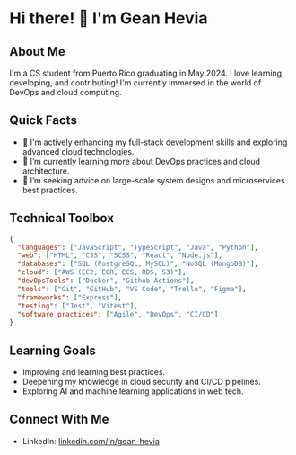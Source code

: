 # Hi there! 👋 I'm Gean Hevia

## About Me

I'm a CS student from Puerto Rico graduating in May 2024. I love learning, developing, and contributing! I'm currently immersed in the world of DevOps and cloud computing.

## Quick Facts

- 🔭 I'm actively enhancing my full-stack development skills and exploring advanced cloud technologies.
- 🌱 I’m currently learning more about DevOps practices and cloud architecture.
- 🤔 I’m seeking advice on large-scale system designs and microservices best practices.

## Technical Toolbox

```json
{
  "languages": ["JavaScript", "TypeScript", "Java", "Python"],
  "web": ["HTML", "CSS", "SCSS", "React", "Node.js"],
  "databases": ["SQL (PostgreSQL, MySQL)", "NoSQL (MongoDB)"],
  "cloud": ["AWS (EC2, ECR, ECS, RDS, S3)"],
  "devOpsTools": ["Docker", "Github Actions"],
  "tools": ["Git", "GitHub", "VS Code", "Trello", "Figma"],
  "frameworks": ["Express"],
  "testing": ["Jest", "Vitest"],
  "software practices": ["Agile", "DevOps", "CI/CD"]
}
```

## Learning Goals

- Improving and learning best practices.
- Deepening my knowledge in cloud security and CI/CD pipelines.
- Exploring AI and machine learning applications in web tech.

## Connect With Me

- LinkedIn: [linkedin.com/in/gean-hevia](https://www.linkedin.com/in/gean-hevia/)
